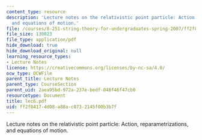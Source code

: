 ```yaml
---
content_type: resource
description: 'Lecture notes on the relativistic point particle: Action, reparametrizations,
  and equations of motion.'
file: /courses/8-251-string-theory-for-undergraduates-spring-2007/ff2f84174d08a88ac0732145f00b3b7f_lec6.pdf
file_size: 130023
file_type: application/pdf
hide_download: true
hide_download_original: null
learning_resource_types:
- Lecture Notes
license: https://creativecommons.org/licenses/by-nc-sa/4.0/
ocw_type: OCWFile
parent_title: Lecture Notes
parent_type: CourseSection
parent_uid: 2aea95bd-972a-237e-bedf-048f46f47cb0
resourcetype: Document
title: lec6.pdf
uid: ff2f8417-4d08-a88a-c073-2145f00b3b7f
---
```

Lecture notes on the relativistic point particle: Action, reparametrizations, and equations of motion.